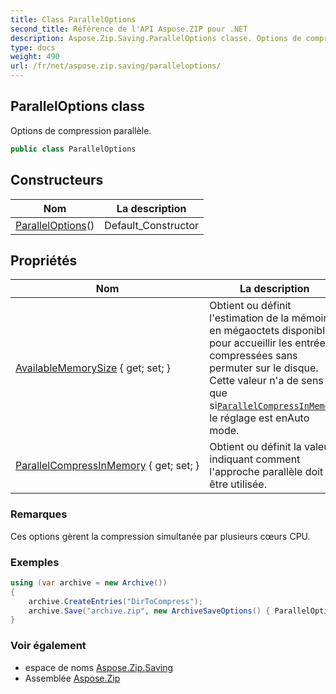 ```yaml
---
title: Class ParallelOptions
second_title: Référence de l'API Aspose.ZIP pour .NET
description: Aspose.Zip.Saving.ParallelOptions classe. Options de compression parallèle.
type: docs
weight: 490
url: /fr/net/aspose.zip.saving/paralleloptions/
---
```

## ParallelOptions class

Options de compression parallèle.

```csharp
public class ParallelOptions
```

## Constructeurs

| Nom | La description |
| --- | --- |
| [ParallelOptions](paralleloptions/)() | Default_Constructor |

## Propriétés

| Nom | La description |
| --- | --- |
| [AvailableMemorySize](../../aspose.zip.saving/paralleloptions/availablememorysize/) { get; set; } | Obtient ou définit l'estimation de la mémoire en mégaoctets disponibles pour accueillir les entrées compressées sans permuter sur le disque. Cette valeur n'a de sens que si[`ParallelCompressInMemory`](./parallelcompressinmemory/) le réglage est enAuto mode. |
| [ParallelCompressInMemory](../../aspose.zip.saving/paralleloptions/parallelcompressinmemory/) { get; set; } | Obtient ou définit la valeur indiquant comment l'approche parallèle doit être utilisée. |

### Remarques

Ces options gèrent la compression simultanée par plusieurs cœurs CPU.

### Exemples

```csharp
using (var archive = new Archive())
{
    archive.CreateEntries("DirToCompress");
    archive.Save("archive.zip", new ArchiveSaveOptions() { ParallelOptions = new ParallelOptions { ParallelCompressInMemory = mode, AvailableMemorySize = 4000 } });
}
```

### Voir également

* espace de noms [Aspose.Zip.Saving](../../aspose.zip.saving/)
* Assemblée [Aspose.Zip](../../)


